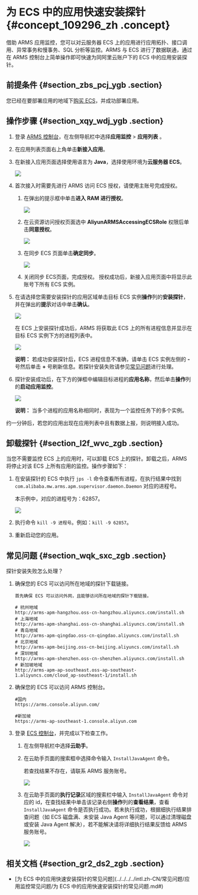 # 为 ECS 中的应用快速安装探针 {#concept_109296_zh .concept}

借助 ARMS 应用监控，您可以对云服务器 ECS 上的应用进行应用拓扑、接口调用、异常事务和慢事务、SQL 分析等监控。ARMS 与 ECS 进行了数据联通，通过在 ARMS 控制台上简单操作即可快速为同阿里云账户下的 ECS 中的应用安装探针。

## 前提条件 {#section_zbs_pcj_ygb .section}

您已经在要部署应用的地域下[购买 ECS](https://ecs-buy.aliyun.com/)，并成功部署应用。

## 操作步骤 {#section_xqy_wdj_ygb .section}

1.  登录 [ARMS 控制台](https://arms-ap-southeast-1.console.aliyun.com/#/home)，在左侧导航栏中选择**应用监控** \> **应用列表** 。
2.  在应用列表页面右上角单击**新接入应用**。
3.  在新接入应用页面选择使用语言为 **Java**，选择使用环境为**云服务器 ECS**。

    ![](http://static-aliyun-doc.oss-cn-hangzhou.aliyuncs.com/assets/img/152235/156021841344390_zh-CN.png)

4.  首次接入时需要先进行 ARMS 访问 ECS 授权，请使用主账号完成授权。

    1.  在弹出的提示框中单击**进入 RAM 进行授权**。

        ![](http://static-aliyun-doc.oss-cn-hangzhou.aliyuncs.com/assets/img/152235/156021841343119_zh-CN.png)

    2.  在云资源访问授权页面选中 **AliyunARMSAccessingECSRole** 权限后单击**同意授权**。

        ![](http://static-aliyun-doc.oss-cn-hangzhou.aliyuncs.com/assets/img/152235/156021841443120_zh-CN.png)

    3.  在同步 ECS 页面单击**确定同步**。

        ![](http://static-aliyun-doc.oss-cn-hangzhou.aliyuncs.com/assets/img/152235/156021841446413_zh-CN.png)

    4.  关闭同步 ECS页面，完成授权。
    授权成功后，新接入应用页面中将显示此账号下所有 ECS 实例。

5.  在请选择您需要安装探针的应用区域单击目标 ECS 实例**操作**列的**安装探针**，并在弹出的**提示**对话中单击**确认**。

    ![](http://static-aliyun-doc.oss-cn-hangzhou.aliyuncs.com/assets/img/152235/156021841443121_zh-CN.png)

    在 ECS 上安装探针成功后，ARMS 将获取此 ECS 上的所有进程信息并显示在目标 ECS 实例下方的进程列表中。

    ![](http://static-aliyun-doc.oss-cn-hangzhou.aliyuncs.com/assets/img/152235/156021841543122_zh-CN.png)

    **说明：** 若成功安装探针后，ECS 进程信息不准确，请单击 ECS 实例左侧的 **-** 号然后单击 **+** 号刷新信息。若探针安装失败请参见[常见问题](#section_wqk_sxc_zgb)进行处理。

6.  探针安装成功后，在下方的弹框中编辑目标进程的**应用名称**，然后单击**操作**列的**启动应用监控**。

    ![](http://static-aliyun-doc.oss-cn-hangzhou.aliyuncs.com/assets/img/152235/156021841543123_zh-CN.png)

    **说明：** 当多个进程的应用名称相同时，表现为一个监控任务下的多个实例。


约一分钟后，若您的应用出现在应用列表中且有数据上报，则说明接入成功。

## 卸载探针 {#section_l2f_wvc_zgb .section}

当您不需要监控 ECS 上的应用时，可以卸载 ECS 上的探针。卸载之后，ARMS 将停止对该 ECS 上所有应用的监控。操作步骤如下：

1.  在安装探针的 ECS 中执行 `jps -l` 命令查看所有进程，在执行结果中找到 `com.alibaba.mw.arms.apm.supervisor.daemon.Daemon` 对应的进程号。

    本示例中，对应的进程号为：62857。

    ![](http://static-aliyun-doc.oss-cn-hangzhou.aliyuncs.com/assets/img/152233/156021841543111_zh-CN.png)

2.  执行命令 `kill -9 进程号`。例如：`kill -9 62857`。

3.  重新启动您的应用。

## 常见问题 {#section_wqk_sxc_zgb .section}

探针安装失败怎么处理？

1.  确保您的 ECS 可以访问所在地域的探针下载链接。

    ```
    首先确保 ECS 可以访问外网，且能够访问所在地域的探针下载链接。
    
    # 杭州地域
    http://arms-apm-hangzhou.oss-cn-hangzhou.aliyuncs.com/install.sh
    # 上海地域
    http://arms-apm-shanghai.oss-cn-shanghai.aliyuncs.com/install.sh
    # 青岛地域
    http://arms-apm-qingdao.oss-cn-qingdao.aliyuncs.com/install.sh
    # 北京地域
    http://arms-apm-beijing.oss-cn-beijing.aliyuncs.com/install.sh
    # 深圳地域
    http://arms-apm-shenzhen.oss-cn-shenzhen.aliyuncs.com/install.sh
    # 新加坡地域
    http://arms-apm-ap-southeast.oss-ap-southeast-1.aliyuncs.com/cloud_ap-southeast-1/install.sh           
    ```

2.  确保您的 ECS 可以访问 ARMS 控制台。

    ```
    #国内
    https://arms.console.aliyun.com/
    
    #新加坡
    https://arms-ap-southeast-1.console.aliyun.com
    ```

3.  登录 [ECS 控制台](https://ecs.console.aliyun.com/#/home)，并完成以下检查工作。
    1.  在左侧导航栏中选择**云助手**。
    2.  在云助手页面的搜索框中选择命令输入 `InstallJavaAgent` 命令。

        若查找结果不存在，请联系 ARMS 服务账号。

        ![](http://static-aliyun-doc.oss-cn-hangzhou.aliyuncs.com/assets/img/152235/156021841543124_zh-CN.png)

    3.  在云助手页面的**执行记录**区域的搜索栏中输入 `InstallJavaAgent` 命令对应的 id，在查找结果中单击该记录右侧**操作**列的**查看结果**，查看 `InstallJavaAgent` 命令是否执行成功。若未执行成功，根据细执行结果排查问题（如 ECS 磁盘满、未安装 Java Agent 等问题，可以通过清理磁盘或安装 Java Agent 解决），若不能解决请将详细执行结果反馈给 ARMS 服务账号。

        ![](http://static-aliyun-doc.oss-cn-hangzhou.aliyuncs.com/assets/img/152235/156021841643125_zh-CN.png)


## 相关文档 {#section_gr2_ds2_zgb .section}

-   [为 ECS 中的应用快速安装探针的常见问题](../../../../intl.zh-CN/常见问题/应用监控常见问题/为 ECS 中的应用快速安装探针的常见问题.md#)

